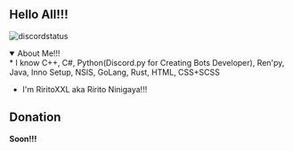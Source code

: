 ## Hello All!!!

![discordstatus](https://discord.c99.nl/widget/theme-2/866038132079198240.png)

  <details open>
<summary>About Me!!!</summary>
* I know С++, C#, Python(Discord.py for Creating Bots Developer), Ren'py, Java, Inno Setup, NSIS, GoLang, Rust, HTML, CSS+SCSS

* I'm RiritoXXL aka Ririto Ninigaya!!!


</details>

## Donation

**Soon!!!**
